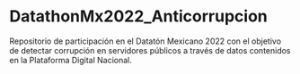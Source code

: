 # DatathonMx2022_Anticorrupcion
Repositorio de participación en el Datatón Mexicano 2022 con el objetivo de detectar corrupción en servidores públicos a través de datos contenidos en la Plataforma Digital Nacional. 
